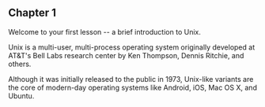 ## Chapter 1

Welcome to your first lesson -- a brief introduction to Unix.

Unix is a multi-user, multi-process operating system originally developed at AT&T's Bell Labs research center by Ken Thompson, Dennis Ritchie, and others.

Although it was initially released to the public in 1973, Unix-like variants are the core of modern-day operating systems like Android, iOS, Mac OS X, and Ubuntu.
